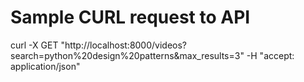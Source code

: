 # Sample CURL request to API

curl -X GET "http://localhost:8000/videos?search=python%20design%20patterns&max_results=3" -H "accept: application/json"